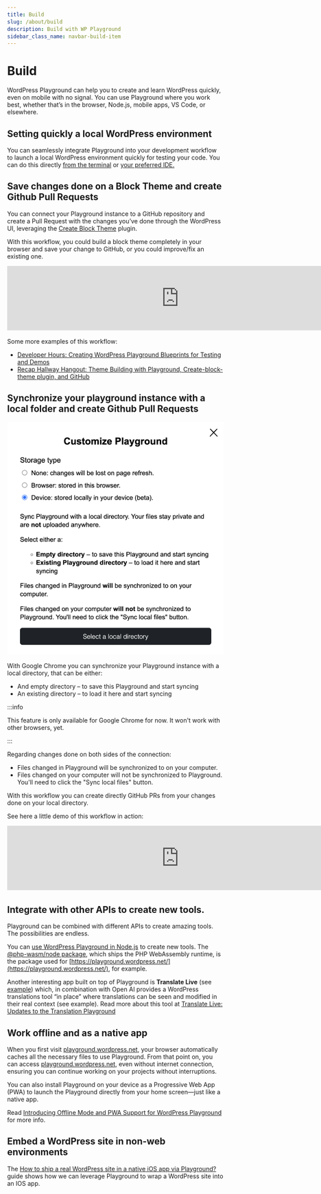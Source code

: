 ```yaml
---
title: Build
slug: /about/build
description: Build with WP Playground
sidebar_class_name: navbar-build-item
---
```


# Build

WordPress Playground can help you to create and learn WordPress quickly, even on mobile with no signal. You can use Playground where you work best, whether that’s in the browser, Node.js, mobile apps, VS Code, or elsewhere.

## Setting quickly a local WordPress environment

You can seamlessly integrate Playground into your development workflow to launch a local WordPress environment quickly for testing your code. You can do this directly [from the terminal](/developers/local-development/wp-now) or [your preferred IDE.](/developers/local-development/vscode-extension)

## Save changes done on a Block Theme and create Github Pull Requests

You can connect your Playground instance to a GitHub repository and create a Pull Request with the changes you’ve done through the WordPress UI, leveraging the [Create Block Theme](https://wordpress.org/plugins/create-block-theme/) plugin.

With this workflow, you could build a block theme completely in your browser and save your change to GitHub, or you could improve/fix an existing one.

<iframe width="800" src="https://www.youtube.com/embed/94KnoFhQg1g" frameborder="0" allow="accelerometer; autoplay; clipboard-write; encrypted-media; gyroscope; picture-in-picture" allowfullscreen></iframe>

<p></p>
Some more examples of this workflow:

-   [Developer Hours: Creating WordPress Playground Blueprints for Testing and Demos](https://www.youtube.com/watch?v=gKrij8V3nK0&t=2488s)
-   [Recap Hallway Hangout: Theme Building with Playground, Create-block-theme plugin, and GitHub](https://make.wordpress.org/core/2024/06/25/recap-hallway-hangout-theme-building-with-playground-create-block-theme-plugin-and-github/)

## Synchronize your playground instance with a local folder and create Github Pull Requests

![Storage Type Device Snapshot](../_assets/storage-type-device.png)

With Google Chrome you can synchronize your Playground instance with a local directory, that can be either:

-   And empty directory – to save this Playground and start syncing
-   An existing directory – to load it here and start syncing

:::info

This feature is only available for Google Chrome for now. It won't work with other browsers, yet.

:::

Regarding changes done on both sides of the connection:

-   Files changed in Playground will be synchronized to on your computer.
-   Files changed on your computer will not be synchronized to Playground. You'll need to click the "Sync local files" button.

With this workflow you can create directly GitHub PRs from your changes done on your local directory.

See here a little demo of this workflow in action:

<iframe width="800" src="https://www.youtube.com/embed/UYK88eZqrjo" frameborder="0" allow="accelerometer; autoplay; clipboard-write; encrypted-media; gyroscope; picture-in-picture" allowfullscreen></iframe>

<p></p>

## Integrate with other APIs to create new tools.

Playground can be combined with different APIs to create amazing tools. The possibilities are endless.

You can [use WordPress Playground in Node.js](/developers/local-development/php-wasm-node) to create new tools. The [@php-wasm/node package](https://npmjs.org/@php-wasm/node), which ships the PHP WebAssembly runtime, is the package used for [https://playground.wordpress.net/](https://playground.wordpress.net/), for example.

Another interesting app built on top of Playground is **Translate Live** (see [example](https://translate.wordpress.org/projects/wp-plugins/friends/dev/de/default/playground/)) which, in combination with Open AI provides a WordPress translations tool “in place” where translations can be seen and modified in their real context (see example). Read more about this tool at [Translate Live: Updates to the Translation Playground](https://make.wordpress.org/polyglots/2023/05/08/translate-live-updates-to-the-translation-playground/)

## Work offline and as a native app

When you first visit [playground.wordpress.net](https://playground.wordpress.net/), your browser automatically caches all the necessary files to use Playground. From that point on, you can access [playground.wordpress.net](https://playground.wordpress.net/), even without internet connection, ensuring you can continue working on your projects without interruptions.

You can also install Playground on your device as a Progressive Web App (PWA) to launch the Playground directly from your home screen—just like a native app.

Read [Introducing Offline Mode and PWA Support for WordPress Playground](https://make.wordpress.org/playground/2024/08/05/offline-mode-and-pwa-support/) for more info.

## Embed a WordPress site in non-web environments

The [How to ship a real WordPress site in a native iOS app via Playground?](../guides/wordpress-native-ios-app) guide shows how we can leverage Playground to wrap a WordPress site into an IOS app.
